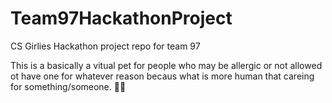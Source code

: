 # Team97HackathonProject
CS Girlies Hackathon project repo for team 97

This is a basically a vitual pet for people who may be allergic or not allowed ot have one for whatever reason becaus what is more human that careing for something/someone. 🥰🤗
